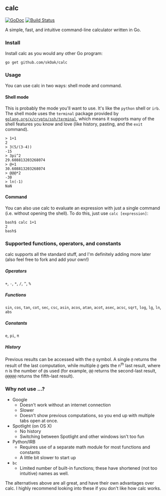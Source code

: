 ## calc

[![GoDoc](https://godoc.org/github.com/skOak/calc?status.svg)](https://godoc.org/github.com/skOak/calc) [![Build Status](https://travis-ci.org/skOak/calc.svg?branch=master)](https://travis-ci.org/skOak/calc)

A simple, fast, and intuitive command-line calculator written in Go.

### Install
Install calc as you would any other Go program:
```
go get github.com/skOak/calc
```

### Usage
You can use calc in two ways: shell mode and command.

#### Shell mode
This is probably the mode you'll want to use. It's like the `python` shell or `irb`. The shell mode uses the `terminal` package provided by [`golang.org/x/crypto/ssh/terminal`](https://godoc.org/golang.org/x/crypto/ssh/terminal), which means it supports many of the shell features you know and love (like history, pasting, and the `exit` command).
```shell
> 1+1
2
> 3(5/(3-4))
-15
> 3pi^2
29.608813203268074
> @+1
30.608813203268074
> @@@*2
-30
> ln(-1)
NaN
```

#### Command
You can also use calc to evaluate an expression with just a single command (i.e. without opening the shell). To do this, just use `calc [expression]`:
```shell
bash$ calc 1+1
2
bash$
```

### Supported functions, operators, and constants
calc supports all the standard stuff, and I'm definitely adding more later (also feel free to fork and add your own!)

##### Operators
`+`, `-`, `*`, `/`, `^`, `%`

##### Functions
`sin`, `cos`, `tan`, `cot`, `sec`, `csc`, `asin`, `acos`, `atan`, `acot`, `asec`, `acsc`, `sqrt`, `log`, `lg`, `ln`, `abs`

##### Constants
`e`, `pi`, `π`

##### History
Previous results can be accessed with the `@` symbol. A single `@` returns the result of the last computation, while multiple `@` gets the n<sup>th</sup> last result, where n is the number of `@`s used (for example, `@@` returns the second-last result, `@@@@@` returns the fifth-last result).

### Why not use ...?
- Google
  - Doesn't work without an internet connection
  - Slower
  - Doesn't show previous computations, so you end up with multiple tabs open at once.
- Spotlight (on OS X)
  - No history
  - Switching between Spotlight and other windows isn't too fun
- Python/IRB
  - Requires use of a separate math module for most functions and constants
  - A little bit slower to start up
- `bc`
  - Limited number of built-in functions; these have shortened (not too intuitive) names as well.

The alternatives above are all great, and have their own advantages over calc. I highly recommend looking into these if you don't like how calc works.
